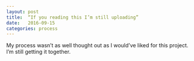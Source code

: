 ```yaml
---
layout: post
title:  “If you reading this I’m still uploading”
date:   2016-09-15
categories: process
---
```


My process wasn’t as well thought out as I would’ve liked for this project. I’m still getting it together.

